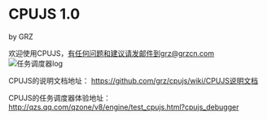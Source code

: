 <h1>CPUJS 1.0</h1>  
<p>by GRZ</p>

欢迎使用CPUJS，有任何问题和建议请发邮件到grz@grzcn.com
![任务调度器log](https://raw.github.com/grz/cpujs/blog_pages/blog_pages/readme.files/blog_cover.jpg)

CPUJS的说明文档地址：
https://github.com/grz/cpujs/wiki/CPUJS说明文档

CPUJS的任务调度器体验地址：
http://qzs.qq.com/qzone/v8/engine/test_cpujs.html?cpujs_debugger
